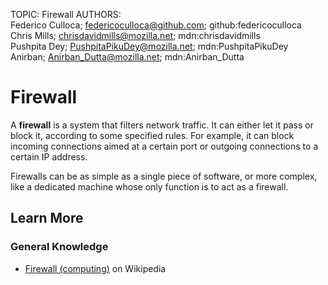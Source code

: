 TOPIC: Firewall
AUTHORS: Federico Culloca; federicoculloca@github.com; github:federicoculloca
         Chris Mills; chrisdavidmills@mozilla.net; mdn:chrisdavidmills
         Pushpita Dey; PushpitaPikuDey@mozilla.net; mdn:PushpitaPikuDey
         Anirban; Anirban_Dutta@mozilla.net; mdn:Anirban_Dutta

# Firewall

A **firewall** is a system that filters network traffic. It can either let it pass or block it,
according to some specified rules. For example, it can block incoming connections aimed at a certain
port or outgoing connections to a certain IP address.

Firewalls can be as simple as a single piece of software, or more complex, like a dedicated machine
whose only function is to act as a firewall.

## Learn More

### General Knowledge

- [Firewall (computing)](https://en.wikipedia.org/wiki/Firewall%20(computing)) on Wikipedia

